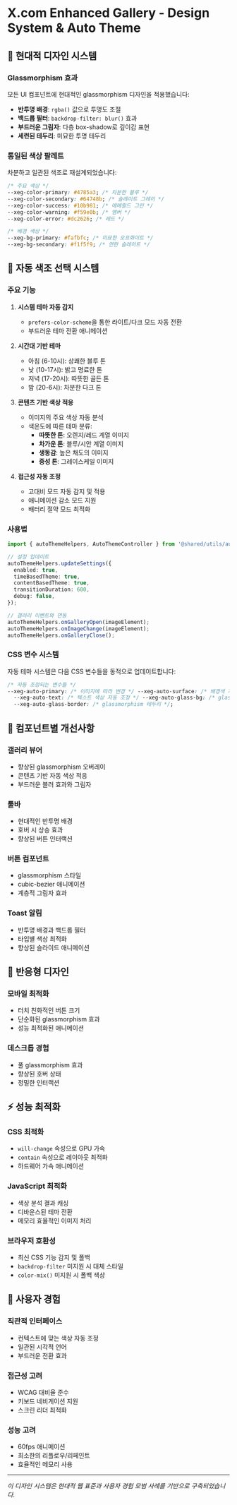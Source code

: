 # X.com Enhanced Gallery - Design System & Auto Theme

## 🎨 현대적 디자인 시스템

### Glassmorphism 효과

모든 UI 컴포넌트에 현대적인 glassmorphism 디자인을 적용했습니다:

- **반투명 배경**: `rgba()` 값으로 투명도 조절
- **백드롭 필터**: `backdrop-filter: blur()` 효과
- **부드러운 그림자**: 다층 box-shadow로 깊이감 표현
- **세련된 테두리**: 미묘한 투명 테두리

### 통일된 색상 팔레트

차분하고 일관된 색조로 재설계되었습니다:

```css
/* 주요 색상 */
--xeg-color-primary: #4785a3; /* 차분한 블루 */
--xeg-color-secondary: #64748b; /* 슬레이트 그레이 */
--xeg-color-success: #10b981; /* 에메랄드 그린 */
--xeg-color-warning: #f59e0b; /* 앰버 */
--xeg-color-error: #dc2626; /* 레드 */

/* 배경 색상 */
--xeg-bg-primary: #fafbfc; /* 미묘한 오프화이트 */
--xeg-bg-secondary: #f1f5f9; /* 연한 슬레이트 */
```

## 🌈 자동 색조 선택 시스템

### 주요 기능

1. **시스템 테마 자동 감지**

   - `prefers-color-scheme`을 통한 라이트/다크 모드 자동 전환
   - 부드러운 테마 전환 애니메이션

2. **시간대 기반 테마**

   - 아침 (6-10시): 상쾌한 블루 톤
   - 낮 (10-17시): 밝고 명료한 톤
   - 저녁 (17-20시): 따뜻한 골든 톤
   - 밤 (20-6시): 차분한 다크 톤

3. **콘텐츠 기반 색상 적응**

   - 이미지의 주요 색상 자동 분석
   - 색온도에 따른 테마 분류:
     - **따뜻한 톤**: 오렌지/레드 계열 이미지
     - **차가운 톤**: 블루/시안 계열 이미지
     - **생동감**: 높은 채도의 이미지
     - **중성 톤**: 그레이스케일 이미지

4. **접근성 자동 조정**
   - 고대비 모드 자동 감지 및 적용
   - 애니메이션 감소 모드 지원
   - 배터리 절약 모드 최적화

### 사용법

```typescript
import { autoThemeHelpers, AutoThemeController } from '@shared/utils/auto-theme';

// 설정 업데이트
autoThemeHelpers.updateSettings({
  enabled: true,
  timeBasedTheme: true,
  contentBasedTheme: true,
  transitionDuration: 600,
  debug: false,
});

// 갤러리 이벤트와 연동
autoThemeHelpers.onGalleryOpen(imageElement);
autoThemeHelpers.onImageChange(imageElement);
autoThemeHelpers.onGalleryClose();
```

### CSS 변수 시스템

자동 테마 시스템은 다음 CSS 변수들을 동적으로 업데이트합니다:

```css
/* 자동 조정되는 변수들 */
--xeg-auto-primary: /* 이미지에 따라 변경 */ --xeg-auto-surface: /* 배경색 자동 조정 */
  --xeg-auto-text: /* 텍스트 색상 자동 조정 */ --xeg-auto-glass-bg: /* glassmorphism 배경 */
  --xeg-auto-glass-border: /* glassmorphism 테두리 */;
```

## 🔧 컴포넌트별 개선사항

### 갤러리 뷰어

- 향상된 glassmorphism 오버레이
- 콘텐츠 기반 자동 색상 적응
- 부드러운 블러 효과와 그림자

### 툴바

- 현대적인 반투명 배경
- 호버 시 상승 효과
- 향상된 버튼 인터랙션

### 버튼 컴포넌트

- glassmorphism 스타일
- cubic-bezier 애니메이션
- 계층적 그림자 효과

### Toast 알림

- 반투명 배경과 백드롭 필터
- 타입별 색상 최적화
- 향상된 슬라이드 애니메이션

## 📱 반응형 디자인

### 모바일 최적화

- 터치 친화적인 버튼 크기
- 단순화된 glassmorphism 효과
- 성능 최적화된 애니메이션

### 데스크톱 경험

- 풀 glassmorphism 효과
- 향상된 호버 상태
- 정밀한 인터랙션

## ⚡ 성능 최적화

### CSS 최적화

- `will-change` 속성으로 GPU 가속
- `contain` 속성으로 레이아웃 최적화
- 하드웨어 가속 애니메이션

### JavaScript 최적화

- 색상 분석 결과 캐싱
- 디바운스된 테마 전환
- 메모리 효율적인 이미지 처리

### 브라우저 호환성

- 최신 CSS 기능 감지 및 폴백
- `backdrop-filter` 미지원 시 대체 스타일
- `color-mix()` 미지원 시 폴백 색상

## 🎯 사용자 경험

### 직관적 인터페이스

- 컨텍스트에 맞는 색상 자동 조정
- 일관된 시각적 언어
- 부드러운 전환 효과

### 접근성 고려

- WCAG 대비율 준수
- 키보드 네비게이션 지원
- 스크린 리더 최적화

### 성능 고려

- 60fps 애니메이션
- 최소한의 리플로우/리페인트
- 효율적인 메모리 사용

---

_이 디자인 시스템은 현대적 웹 표준과 사용자 경험 모범 사례를 기반으로 구축되었습니다._
